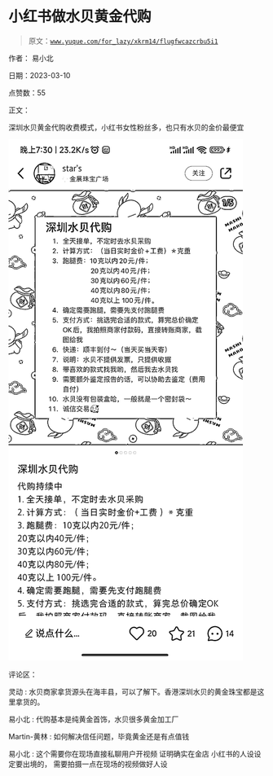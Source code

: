 # 小红书做水贝黄金代购

> 原文：[`www.yuque.com/for_lazy/xkrm14/flugfwcazcrbu5i1`](https://www.yuque.com/for_lazy/xkrm14/flugfwcazcrbu5i1)

作者： 易小北 

日期：2023-03-10 

点赞数：55 

正文： 

深圳水贝黄金代购收费模式，小红书女性粉丝多，也只有水贝的金价最便宜 

![](img/e74af7691f0e3596561c2a88f798b0dd.png)  

评论区： 

灵动 : 水贝商家拿货源头在海丰县，可以了解下。香港深圳水贝的黄金珠宝都是这里拿货的。 

易小北 : 代购基本是纯黄金首饰，水贝很多黄金加工厂 

Martin-黄林 : 如何解决信任问题，毕竟黄金还是有点值钱 

易小北 : 这个需要你在现场直接私聊用户开视频 证明确实在金店 小红书的人设设定要出境的， 需要拍摄一点在现场的视频做好人设 

